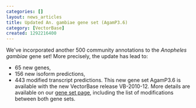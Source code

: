 ```yaml
---
categories: []
layout: news_articles
title: Updated An. gambiae gene set (AgamP3.6)
category: [VectorBase]
created: 1292216400
---
```

We've incorporated another 500 community annotations to the <i>Anopheles gambiae</i> gene set! More precisely, the update has lead to:  
- 65 new genes, 
- 156 new isoform predictions, 
- 443 modified transcript predictions.
This new gene set AgamP3.6 is available with the new VectorBase release VB-2010-12. More details are available on our <a href="/organisms/anopheles-gambiae/pest/AgamP3.6"> gene set page</a>, including the list of modifications between both gene sets.  
